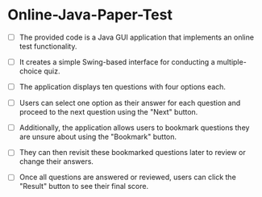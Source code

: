# Online-Java-Paper-Test

- [ ] The provided code is a Java GUI application that implements an online test functionality.
- [ ] It creates a simple Swing-based interface for conducting a multiple-choice quiz.
- [ ] The application displays ten questions with four options each.
- [ ] Users can select one option as their answer for each question and proceed to the next question using the "Next" button.

- [ ] Additionally, the application allows users to bookmark questions they are unsure about using the "Bookmark" button.
- [ ] They can then revisit these bookmarked questions later to review or change their answers.
- [ ] Once all questions are answered or reviewed, users can click the "Result" button to see their final score.
